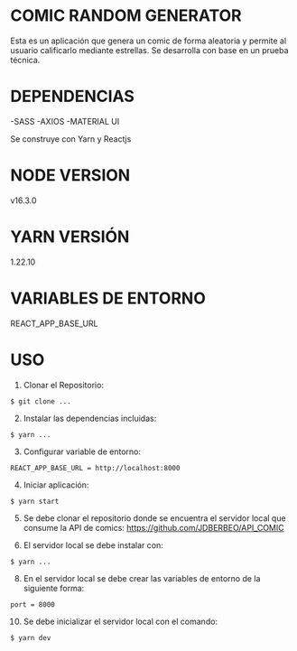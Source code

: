 # COMIC RANDOM GENERATOR
Esta es un aplicación que genera un comic de forma aleatoria y permite al usuario calificarlo mediante estrellas.
Se desarrolla con base en un prueba técnica.

# DEPENDENCIAS
-SASS
-AXIOS
-MATERIAL UI

Se construye con Yarn y Reactjs

# NODE VERSION
v16.3.0
# YARN VERSIÓN
1.22.10

# VARIABLES DE ENTORNO
REACT_APP_BASE_URL

# USO

1. Clonar el Repositorio: 
```
$ git clone ...
```
2. Instalar las dependencias incluidas:
```
$ yarn ...
```
3. Configurar variable de entorno:
```
REACT_APP_BASE_URL = http://localhost:8000
```
4. Iniciar aplicación:
```
$ yarn start
```
5. Se debe clonar el repositorio donde se encuentra el servidor local que consume la API de comics:
https://github.com/JDBERBEO/API_COMIC

7. El servidor local se debe instalar con:
```
$ yarn ...
```
8. En el servidor local se debe crear las variables de entorno de la siguiente forma:
```
port = 8000
```
10. Se debe inicializar el servidor local con el comando:
```
$ yarn dev
```
